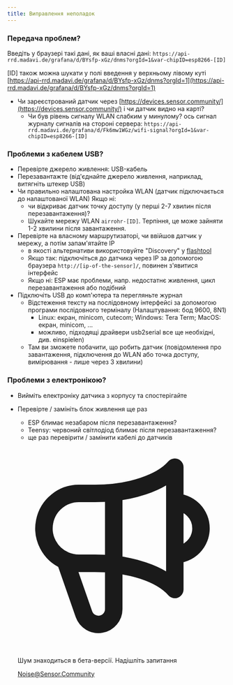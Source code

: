```yaml
---
title: Виправлення неполадок
---
```


### Передача проблем?
Введіть у браузері такі дані, як ваші власні дані:
`https://api-rrd.madavi.de/grafana/d/BYsfp-xGz/dnms?orgId=1&var-chipID=esp8266-[ID]`

[ID] також можна шукати у полі введення у верхньому лівому куті [https://api-rrd.madavi.de/grafana/d/BYsfp-xGz/dnms?orgId=1](https://api-rrd.madavi.de/grafana/d/BYsfp-xGz/dnms?orgId=1)

* Чи зареєстрований датчик через [https://devices.sensor.community/](https://devices.sensor.community/) і чи датчик видно на карті?
    * Чи був рівень сигналу WLAN слабким у минулому?
        ось сигнал журналу сигналів на стороні сервера: `https://api-rrd.madavi.de/grafana/d/Fk6mw1WGz/wifi-signal?orgId=1&var-chipID=esp8266-[ID]`
        

### Проблеми з кабелем USB?
* Перевірте джерело живлення: USB-кабель
* Перезавантажте (від'єднайте джерело живлення, наприклад, витягніть штекер USB)
* Чи правильно налаштована настройка WLAN (датчик підключається до налаштованої WLAN) Якщо ні:
    * чи відкриває датчик точку доступу (у перші 2-7 хвилин після перезавантаження)?
    * Шукайте мережу WLAN `airrohr-[ID]`. Терпіння, це може зайняти 1-2 хвилини після завантаження.
* Перевірте на власному маршрутизаторі, чи ввійшов датчик у мережу, а потім запам'ятайте IP
    * в якості альтернативи використовуйте "Discovery" у [flashtool](https://github.com/opendata-stuttgart/airrohr-firmware-flasher//)
    * Якщо так: підключіться до датчика через IP за допомогою браузера `http://[ip-of-the-sensor]/`, повинен з'явитися інтерфейс
    * Якщо ні: ESP має проблеми, напр. недостатнє живлення, цикл перезавантаження або подібний
* Підключіть USB до комп'ютера та перегляньте журнал
    * Відстеження тексту на послідовному інтерфейсі за допомогою програми послідовного терміналу (Налаштування: бод 9600, 8N1)
        * Linux: екран, minicom, cutecom; Windows: Tera Term; MacOS: екран, minicom, ...
        * можливо, підходящі драйвери usb2serial все ще необхідні, див. einspielen)
    * Там ви зможете побачити, що робить датчик (повідомлення про завантаження, підключення до WLAN або точка доступу, вимірювання - лише через 3 хвилини)

### Проблеми з електронікою?
* Вийміть електроніку датчика з корпусу та спостерігайте
* Перевірте / замініть блок живлення ще раз
    * ESP блимає незабаром після перезавантаження?
    * Teensy: червоний світлодіод блимає після перезавантаження?
    * ще раз перевірити / замінити кабелі до датчиків


  <div class="max-w-screen-xl mx-auto pt-5">
      <div class="p-2 rounded-lg bg-indigo-100 shadow-lg sm:p-3">
      <div class="flex items-center">
            <span class="p-2 rounded-lg bg-indigo-500">
              <svg class="h-8 w-8 text-white" fill="none" viewBox="0 0 24 24" stroke="currentColor">
                <path stroke-linecap="round" stroke-linejoin="round" stroke-width="2" d="M11 5.882V19.24a1.76 1.76 0 01-3.417.592l-2.147-6.15M18 13a3 3 0 100-6M5.436 13.683A4.001 4.001 0 017 6h1.832c4.1 0 7.625-1.234 9.168-3v14c-1.543-1.766-5.067-3-9.168-3H7a3.988 3.988 0 01-1.564-.317z" />
              </svg>
            </span>
        <div class="flex flex-wrap">
          <div class="flex-wrap flex">
            <p class="pt-1 text-indigo-700 font-medium">
                Шум знаходиться в бета-версії. Надішліть запитання </p>
          <a href="mailto:Noise@Sensor.Community" class="ml-1 font-medium underline text-white hover:text-yellow-600">
                  Noise@Sensor.Community</a>
          </div>
           </div>
      </div>
    </div>
  </div>
